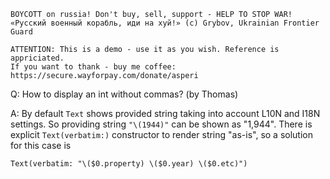 ```
BOYCOTT on russia! Don't buy, sell, support - HELP TO STOP WAR!
«Русский военный корабль, иди на хуй!» (c) Grybov, Ukrainian Frontier Guard

ATTENTION: This is a demo - use it as you wish. Reference is appriciated.
If you want to thank - buy me coffee: https://secure.wayforpay.com/donate/asperi
```

Q: How to display an int without commas? (by Thomas)

A: By default `Text` shows provided string taking into account L10N and I18N settings. 
So providing string `"\(1944)"` can be shown as "1,944". There is explicit `Text(verbatim:)` 
constructor to render string "as-is", so a solution for this case is

	Text(verbatim: "\($0.property) \($0.year) \($0.etc)")

